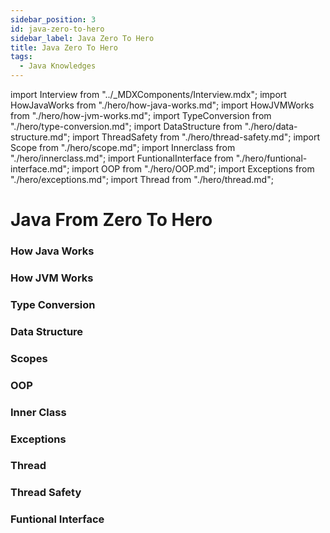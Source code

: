 ```yaml
---
sidebar_position: 3
id: java-zero-to-hero
sidebar_label: Java Zero To Hero
title: Java Zero To Hero
tags:
  - Java Knowledges
---
```


import Interview from "../_MDXComponents/Interview.mdx";
import HowJavaWorks from "./hero/how-java-works.md";
import HowJVMWorks from "./hero/how-jvm-works.md";
import TypeConversion from "./hero/type-conversion.md";
import DataStructure from "./hero/data-structure.md";
import ThreadSafety from "./hero/thread-safety.md";
import Scope from "./hero/scope.md";
import Innerclass from "./hero/innerclass.md";
import FuntionalInterface from "./hero/funtional-interface.md";
import OOP from "./hero/OOP.md";
import Exceptions from "./hero/exceptions.md";
import Thread from "./hero/thread.md";

# Java From Zero To Hero

### How Java Works
<HowJavaWorks />

### How JVM Works
<HowJVMWorks />

### Type Conversion
<TypeConversion />

### Data Structure
<DataStructure />

### Scopes
<Scope />

### OOP
<OOP/>

### Inner Class
<Innerclass />

### Exceptions
<Exceptions />

### Thread
<Thread />

### Thread Safety
<ThreadSafety />

### Funtional Interface
<FuntionalInterface />
